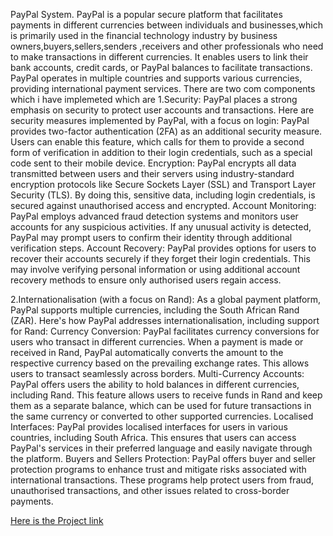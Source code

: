 PayPal System.
PayPal is a popular secure platform that facilitates payments in different currencies between individuals and businesses,which is primarily used in the financial technology industry by business owners,buyers,sellers,senders
,receivers and other professionals who need to make transactions in different currencies. It enables users to link their bank accounts, credit cards, or PayPal balances to facilitate transactions. PayPal operates in multiple
countries and supports various currencies, providing international payment services.
There are two com components which i have implemeted which are 
1.Security:
PayPal places a strong emphasis on security to protect user accounts and transactions. Here are security measures implemented by PayPal, with a focus on login:
PayPal provides two-factor authentication (2FA) as an additional security measure. Users can enable this feature, which calls for them to provide a second form of verification in addition to their login credentials, such as a special code sent to their mobile device.
Encryption: PayPal encrypts all data transmitted between users and their servers using industry-standard encryption protocols like Secure Sockets Layer (SSL) and Transport Layer Security (TLS). By doing this, sensitive data, including login credentials, is secured against unauthorised access and encrypted.
Account Monitoring: PayPal employs advanced fraud detection systems and monitors user accounts for any suspicious activities. If any unusual activity is detected, PayPal may prompt users to confirm their identity through additional verification steps.
Account Recovery: PayPal provides options for users to recover their accounts securely if they forget their login credentials. This may involve verifying personal information or using additional account recovery methods to ensure only authorised users regain access.


2.Internationalisation (with a focus on Rand):
As a global payment platform, PayPal supports multiple currencies, including the South African Rand (ZAR). Here's how PayPal addresses internationalisation, including support for Rand:
Currency Conversion: PayPal facilitates currency conversions for users who transact in different currencies. When a payment is made or received in Rand, PayPal automatically converts the amount to the respective currency based on the prevailing exchange rates. This allows users to transact seamlessly across borders.
Multi-Currency Accounts: PayPal offers users the ability to hold balances in different currencies, including Rand. This feature allows users to receive funds in Rand and keep them as a separate balance, which can be used for future transactions in the same currency or converted to other supported currencies.
Localised Interfaces: PayPal provides localised interfaces for users in various countries, including South Africa. This ensures that users can access PayPal's services in their preferred language and easily navigate through the platform.
Buyers and Sellers Protection: PayPal offers buyer and seller protection programs to enhance trust and mitigate risks associated with international transactions. These programs help protect users from fraud, unauthorised transactions, and other issues related to cross-border payments.

[Here is the Project link](https://mulweliapp.vercel.app/signin)
